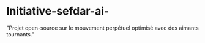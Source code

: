 # Initiative-sefdar-ai-
"Projet open-source sur le mouvement perpétuel optimisé avec des aimants tournants."
